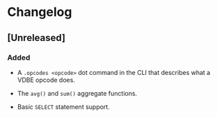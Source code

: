 # Changelog

## [Unreleased]

### Added

- A `.opcodes <opcode>` dot command in the CLI that describes what a VDBE opcode does.

- The `avg()` and `sum()` aggregate functions.

- Basic `SELECT` statement support.
